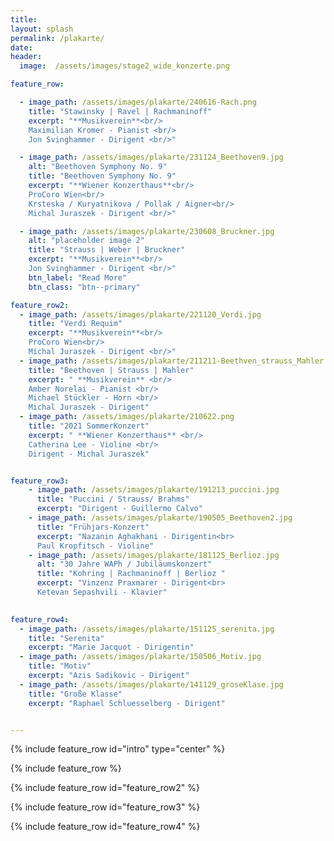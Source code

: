 ```yaml
---
title: 
layout: splash
permalink: /plakarte/
date: 
header:
  image:  /assets/images/stage2_wide_konzerte.png

feature_row:

  - image_path: /assets/images/plakarte/240616-Rach.png
    title: "Stawinsky | Ravel | Rachmaninoff"
    excerpt: "**Musikverein**<br/>
    Maximilian Kromer - Pianist <br/> 
    Jon Svinghammer - Dirigent <br/>"

  - image_path: /assets/images/plakarte/231124_Beethoven9.jpg
    alt: "Beethoven Symphony No. 9"
    title: "Beethoven Symphony No. 9"
    excerpt: "**Wiener Konzerthaus**<br/>
    ProCoro Wien<br/>  
    Krsteska / Kuryatnikova / Pollak / Aigner<br/>
    Michal Juraszek - Dirigent <br/>"

  - image_path: /assets/images/plakarte/230608_Bruckner.jpg
    alt: "placeholder image 2"
    title: "Strauss | Weber | Bruckner"
    excerpt: "**Musikverein**<br/>  
    Jon Svinghammer - Dirigent <br/>"
    btn_label: "Read More"
    btn_class: "btn--primary"

feature_row2:
  - image_path: /assets/images/plakarte/221120_Verdi.jpg
    title: "Verdi Requim"
    excerpt: "**Musikverein**<br/>
    ProCoro Wien<br/>  
    Michal Juraszek - Dirigent <br/>"
  - image_path: /assets/images/plakarte/211211-Beethven_strauss_Mahler.png
    title: "Beethoven | Strauss | Mahler"
    excerpt: " **Musikverein** <br/>
    Amber Norelai - Pianist <br/> 
    Michael Stückler - Horn <br/>
    Michal Juraszek - Dirigent"
  - image_path: /assets/images/plakarte/210622.png
    title: "2021 SommerKonzert"
    excerpt: " **Wiener Konzerthaus** <br/>
    Catherina Lee - Violine <br/>
    Dirigent - Michal Juraszek"


feature_row3: 
    - image_path: /assets/images/plakarte/191213_puccini.jpg
      title: "Puccini / Strauss/ Brahms"
      excerpt: "Dirigent - Guillermo Calvo"
    - image_path: /assets/images/plakarte/190505_Beethoven2.jpg
      title: "Frühjars-Konzert"
      excerpt: "Nazanin Aghakhani - Dirigentin<br>
      Paul Kropfitsch - Violine"
    - image_path: /assets/images/plakarte/181125_Berlioz.jpg
      alt: "30 Jahre WAPh / Jubiläumskonzert"
      title: "Kohring | Rachmaninoff | Berlioz "
      excerpt: "Vinzenz Praxmarer - Dirigent<br>
      Ketevan Sepashvili - Klavier"
    

feature_row4:
  - image_path: /assets/images/plakarte/151125_serenita.jpg
    title: "Serenita"
    excerpt: "Marie Jacquot - Dirigentin"
  - image_path: /assets/images/plakarte/150506_Motiv.jpg
    title: "Motiv"
    excerpt: "Azis Sadikovic - Dirigent"
  - image_path: /assets/images/plakarte/141129_groseKlase.jpg
    title: "Große Klasse"
    excerpt: "Raphael Schluesselberg - Dirigent"


---
```


{% include feature_row id="intro" type="center" %}

{% include feature_row %}



{% include feature_row id="feature_row2" %}


{% include feature_row id="feature_row3" %}

{% include feature_row id="feature_row4" %}

